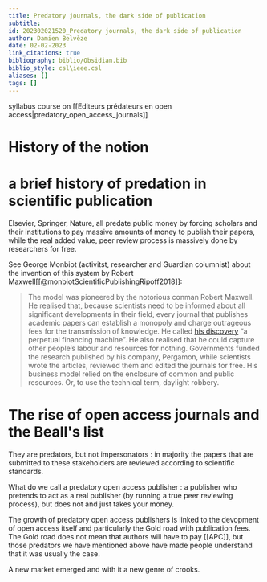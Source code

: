 ```yaml
---
title: Predatory journals, the dark side of publication
subtitle:
id: 202302021520_Predatory journals, the dark side of publication
author: Damien Belvèze
date: 02-02-2023
link_citations: true
bibliography: biblio/Obsidian.bib
biblio_style: csl\ieee.csl
aliases: []
tags: []
---
```


syllabus course on [[Editeurs prédateurs en open access|predatory_open_access_journals]]

# History of the notion

# a brief history of predation in scientific publication

Elsevier, Springer, Nature, all predate public money by forcing scholars and their institutions to pay massive amounts of money to publish their papers, while the real added value, peer review process is massively done by researchers for free.

See George Monbiot (activitst, researcher and Guardian columnist) about the invention of this system by Robert Maxwell[[@monbiotScientificPublishingRipoff2018]]:


> The model was pioneered by the notorious conman Robert Maxwell. He realised that, because scientists need to be informed about all significant developments in their field, every journal that publishes academic papers can establish a monopoly and charge outrageous fees for the transmission of knowledge. He called [his discovery](https://www.theguardian.com/science/2017/jun/27/profitable-business-scientific-publishing-bad-for-science) “a perpetual financing machine”. He also realised that he could capture other people’s labour and resources for nothing. Governments funded the research published by his company, Pergamon, while scientists wrote the articles, reviewed them and edited the journals for free. His business model relied on the enclosure of common and public resources. Or, to use the technical term, daylight robbery.


# The rise of open access journals and the Beall's list


They are predators, but not impersonators : in majority the papers that are submitted to these stakeholders are reviewed according to scientific standards.

What do we call a predatory open access publisher : a publisher who pretends to act as a real publisher (by running a true peer reviewing process), but does not and just takes your money. 

The growth of predatory open access publishers is linked to the devopment of open access itself and particularly the Gold road with publication fees. 
The Gold road does not mean that authors will have to pay [[APC]], but those predators we have mentioned above have made people understand that it was usually the case. 

A new market emerged and with it a new genre of crooks. 



